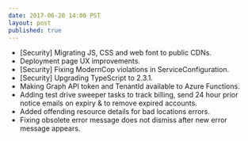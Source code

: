 ```yaml
--- 
date: 2017-06-20 14:00 PST
layout: post
published: true
---
```


- [Security] Migrating JS, CSS and web font to public CDNs.
- Deployment page UX improvements.
- [Security] Fixing ModernCop violations in ServiceConfiguration. 
- [Security] Upgrading TypeScript to 2.3.1.
- Making Graph API token and TenantId available to Azure Functions.
- Adding test drive sweeper tasks to track billing, send 24 hour prior notice emails on expiry & to remove expired accounts. 
- Added offending resource details for bad locations errors.
- Fixing obsolete error message does not dismiss after new error message appears. 

<!--more-->
